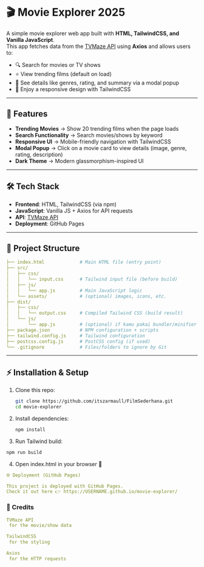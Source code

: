 # 🎬 Movie Explorer 2025

A simple movie explorer web app built with **HTML, TailwindCSS, and Vanilla JavaScript**.  
This app fetches data from the [TVMaze API](https://www.tvmaze.com/api) using **Axios** and allows users to:

- 🔍 Search for movies or TV shows  
- ⭐ View trending films (default on load)  
- 📖 See details like genres, rating, and summary via a modal popup  
- 📱 Enjoy a responsive design with TailwindCSS  

---

## 🚀 Features
- **Trending Movies** → Show 20 trending films when the page loads  
- **Search Functionality** → Search movies/shows by keyword  
- **Responsive UI** → Mobile-friendly navigation with TailwindCSS  
- **Modal Popup** → Click on a movie card to view details (image, genre, rating, description)  
- **Dark Theme** → Modern glassmorphism-inspired UI  

---

## 🛠️ Tech Stack
- **Frontend**: HTML, TailwindCSS (via npm)  
- **JavaScript**: Vanilla JS + Axios for API requests  
- **API**: [TVMaze API](https://api.tvmaze.com)  
- **Deployment**: GitHub Pages  

---

## 📂 Project Structure
``` yaml
├── index.html             # Main HTML file (entry point)
├── src/
│   ├── css/
│   │   └── input.css      # Tailwind input file (before build)
│   ├── js/
│   │   └── app.js         # Main JavaScript logic
│   └── assets/            # (optional) images, icons, etc.
├── dist/
│   ├── css/
│   │   └── output.css     # Compiled Tailwind CSS (build result)
│   └── js/
│       └── app.js         # (optional) if kamu pakai bundler/minifier
├── package.json           # NPM configuration + scripts
├── tailwind.config.js     # Tailwind configuration
├── postcss.config.js      # PostCSS config (if used)
└── .gitignore             # Files/folders to ignore by Git

```

---

## ⚡ Installation & Setup
1. Clone this repo:
   ```bash
   git clone https://github.com/itszarmaull/FilmSederhana.git
   cd movie-explorer
   
2. Install dependencies:
   ```bash
   npm install
3. Run Tailwind build:
  ```bash
  npm run build
```
4. Open index.html in your browser 🚀
``` yaml
🌐 Deployment (GitHub Pages)

This project is deployed with GitHub Pages.
Check it out here 👉 https://USERNAME.github.io/movie-explorer/
```
### 🙌 Credits
``` yaml
TVMaze API
 for the movie/show data

TailwindCSS
 for the styling

Axios
 for the HTTP requests
```
